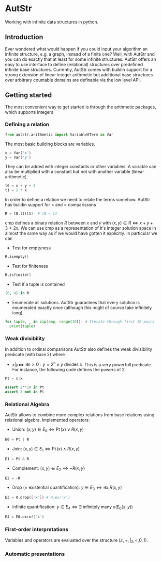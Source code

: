 # AutStr
Working with infinite data structures in python.

## Introduction
Ever wondered what would happen if you could input your algorithm an infinite structure, e.g. a graph, instead of a finite one?
Well, with AutStr and you can do exactly that at least for some infinite structures.
AutStr offers an easy to use interface to define (relational) structures over predefined infinite base structures. 
Currently, AutStr comes with buildin support for a strong extension of linear integer arithmetic but additional base structures over arbitrary countable domains are definable via the low level API.

## Getting started
The most convenient way to get started is through the arithmetic packages, which supports integers.
### Defining a relation
```python
from autstr.arithmetic import VariableETerm as Var
```
The most basic building blocks are variables. 
```python
x = Var('x')
y = Var('y')
```
They can be added with integer constants or other variables. A variable can also be multiplied with a constant but not with another variable (linear arithmetic).
```python
t0 = x + y + 3
t1 = 2 * x
```
In order to define a relation we need to relate the terms somehow. AutStr has buildin support for $<$ and $=$ comparissons
```python
R = t0.lt(t1)  # t0 < t1 
```
cmp defines a binary relation $R$ between $x$ and $y$ with $(x, y)\in R \Leftrightarrow x + y + 3 < 2x$.
We can use cmp as a representation of it's integer solution space in almost the same way as if we would have gotten it explicitly. In particular we can
* Test for emptyness
```python
R.isempty()
```
* Test for finiteness
```python
R.isfinite()
```
* Test if a tuple is contained
```python
(0, 4) in R
```
* Enumerate all solutions. AutStr guarantees that every solution is enumerated exactly once (although this might of course take infinitely long).
```python
for tuple, _ in zip(cmp, range(10)): # Iterate through first 10 pairs
  print(tuple)
```

### Weak divisibility

In addition to ordinal comparisons AutStr also defines the weak divisibility predicate (with base 2) where 
* $x|y \Leftrightarrow$ $\exists n > 0: y = 2^n \wedge y \text{ divides } x$. 
This is a very powerfull predicate. For instance, the following code defines the powers of $2$
```python
Pt = x|x

assert 2**10 in Pt
assert 3 not in Pt
```

### Relational Algebra
AutStr allows to combine more complex relations from base relations using relational algebra. Implemented operators:
* Union: $(x, y)\in E_0 \Leftrightarrow \mathop{Pt}(x) \vee R(x, y)$
```python
E0 = Pt | R 
```
* Join: $(x, y)\in E_1 \Leftrightarrow \mathop{Pt}(x) \wedge R(x, y)$
```python
E1 = Pt & R
```
* Complement: $(x, y)\in E_2 \Leftrightarrow \neg R(x, y)$
```python
E2 = ~R
```
* Drop (= existential quantification): $y\in E_3 \Leftrightarrow \exists x.R(x, y)$
```python
E3 = R.drop(['x']) # R.ex('x')
```
* Infinite quantification: $y\in E_4 \Leftrightarrow \exists \text{ infinitely many } x(E_0(x, y))$
```python
E4 = E0.exinf('x') 
```

### First-order interpretations

Variables and operators are evaluated over the structure $(\mathbb{Z}, +, |_2, <, 0, 1)$. 


### Automatic presentations


